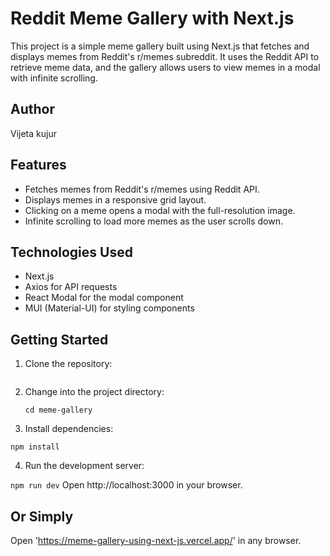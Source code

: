 # Reddit Meme Gallery with Next.js

This project is a simple meme gallery built using Next.js that fetches and displays memes from Reddit's r/memes subreddit. It uses the Reddit API to retrieve meme data, and the gallery allows users to view memes in a modal with infinite scrolling.

## Author

Vijeta kujur

## Features

- Fetches memes from Reddit's r/memes using Reddit API.
- Displays memes in a responsive grid layout.
- Clicking on a meme opens a modal with the full-resolution image.
- Infinite scrolling to load more memes as the user scrolls down.

## Technologies Used

- Next.js
- Axios for API requests
- React Modal for the modal component
- MUI (Material-UI) for styling components

## Getting Started

1. Clone the repository:

   ```git clone https://github.com/vijetakujur/Meme-Gallery-using-Next.js.git

   ```

2. Change into the project directory:

   `cd meme-gallery`

3. Install dependencies:

`npm install`

4. Run the development server:

`npm run dev`
Open http://localhost:3000 in your browser.

## Or Simply

Open 'https://meme-gallery-using-next-js.vercel.app/' in any browser.
